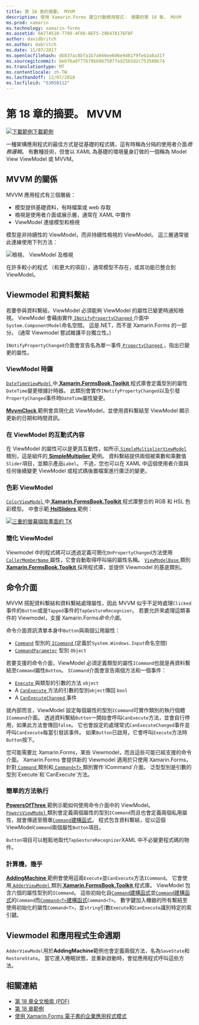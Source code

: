 ```yaml
---
title: 第 18 章的摘要。 MVVM
description: 使用 Xamarin.Forms 建立行動應用程式： 摘要的第 18 章。 MVVM
ms.prod: xamarin
ms.technology: xamarin-forms
ms.assetid: 6A774510-7709-4F60-8EF5-29D478176F8F
author: davidbritch
ms.author: dabritch
ms.date: 11/07/2017
ms.openlocfilehash: db837ac8bfa1b7a946ee606e9481f9feb2a8a31f
ms.sourcegitcommit: be6f6a8f77679bb9675077ed25b5d2c753580b74
ms.translationtype: MT
ms.contentlocale: zh-TW
ms.lasthandoff: 12/07/2018
ms.locfileid: "53050112"
---
```

# <a name="summary-of-chapter-18-mvvm"></a>第 18 章的摘要。 MVVM

[![下載範例](~/media/shared/download.png)下載範例](https://github.com/xamarin/xamarin-forms-book-samples/tree/master/Chapter18)

一種架構應用程式的最佳方式是從基礎的程式碼，這有時稱為分隔的使用者介面*商務邏輯*。 有數種技術，但會以 XAML 為基礎的環境量身訂做的一個稱為 Model View ViewModel 或 MVVM。

## <a name="mvvm-interrelationships"></a>MVVM 的關係

MVVM 應用程式有三個層級：

- 模型提供基礎資料，有時檔案或 web 存取
- 檢視是使用者介面或展示層，通常在 XAML 中實作
- ViewModel 連接模型和檢視

模型是非持續性的 ViewModel，而非持續性檢視的 ViewModel。 這三層通常彼此連線使用下列方法：

![檢視、 ViewModel 及檢視](images/ch18fg03.png "MVVM")

在許多較小的程式 （和更大的項目），通常模型不存在，或其功能已整合到 ViewModel。

## <a name="viewmodels-and-data-binding"></a>Viewmodel 和資料繫結

若要參與資料繫結，ViewModel 必須能夠 ViewModel 的屬性已變更時通知檢視。 ViewModel 會藉由實作[ `INotifyPropertyChanged` ](xref:System.ComponentModel.INotifyPropertyChanged)介面中`System.ComponentModel`命名空間。 這是.NET，而不是 Xamarin.Forms 的一部分。 (通常 Viewmodel 嘗試維護平台獨立性。)

`INotifyPropertyChanged`介面會宣告名為單一事件[ `PropertyChanged` ](xref:System.ComponentModel.INotifyPropertyChanged) ，指出已變更的屬性。

### <a name="a-viewmodel-clock"></a>ViewModel 時鐘

[ `DateTimeViewModel` ](https://github.com/xamarin/xamarin-forms-book-samples/blob/master/Libraries/Xamarin.FormsBook.Toolkit/Xamarin.FormsBook.Toolkit/DateTimeViewModel.cs)中[ **Xamarin.FormsBook.Toolkit** ](https://github.com/xamarin/xamarin-forms-book-samples/tree/master/Libraries/Xamarin.FormsBook.Toolkit/Xamarin.FormsBook.Toolkit)程式庫會定義型別的屬性`DateTime`變更根據計時器。 此類別會實作`INotifyPropertyChanged`以及引發`PropertyChanged`事件時`DateTime`屬性變更。

[ **MvvmClock** ](https://github.com/xamarin/xamarin-forms-book-samples/tree/master/Chapter18/MvvmClock)範例會具現化此 ViewModel，並使用資料繫結至 ViewModel 顯示更新的日期和時間資訊。

### <a name="interactive-properties-in-a-viewmodel"></a>在 ViewModel 的互動式內容

在 ViewModel 的屬性可以是更具互動性，如所示[ `SimpleMultiplierViewModel` ](https://github.com/xamarin/xamarin-forms-book-samples/blob/master/Chapter18/SimpleMultiplier/SimpleMultiplier/SimpleMultiplier/SimpleMultiplierViewModel.cs)類別，這是組件的[ **SimpleMultiplier** ](https://github.com/xamarin/xamarin-forms-book-samples/tree/master/Chapter18/SimpleMultiplier)範例。 資料繫結提供兩個被乘數和乘數值`Slider`項目，並顯示產品`Label`。 不過，您也可以在 XAML 中這個使用者介面與任何後續變更 ViewModel 或程式碼後置檔案進行廣泛的變更。

### <a name="a-color-viewmodel"></a>色彩 ViewModel

[ `ColorViewModel` ](https://github.com/xamarin/xamarin-forms-book-samples/blob/master/Libraries/Xamarin.FormsBook.Toolkit/Xamarin.FormsBook.Toolkit/ColorViewModel.cs)中[ **Xamarin.FormsBook.Toolkit** ](https://github.com/xamarin/xamarin-forms-book-samples/tree/master/Libraries/Xamarin.FormsBook.Toolkit/Xamarin.FormsBook.Toolkit)程式庫整合的 RGB 和 HSL 色彩模型。 中會示範[ **HslSliders** ](https://github.com/xamarin/xamarin-forms-book-samples/tree/master/Chapter18/HslSliders)範例：

[![三重的螢幕擷取畫面的 TK](images/ch18fg08-small.png "HSL 色彩模型")](images/ch18fg08-large.png#lightbox "HSL 色彩模型")

### <a name="streamlining-the-viewmodel"></a>簡化 ViewModel

Viewmodel 中的程式碼可以透過定義可簡化`OnPropertyChanged`方法使用[ `CallerMemberName` ](xref:System.Runtime.CompilerServices.CallerMemberNameAttribute)屬性，它會自動取得呼叫端的屬性名稱。 [ `ViewModelBase` ](https://github.com/xamarin/xamarin-forms-book-samples/blob/master/Libraries/Xamarin.FormsBook.Toolkit/Xamarin.FormsBook.Toolkit/ViewModelBase.cs)類別[ **Xamarin.FormsBook.Toolkit** ](https://github.com/xamarin/xamarin-forms-book-samples/tree/master/Libraries/Xamarin.FormsBook.Toolkit/Xamarin.FormsBook.Toolkit)採用程式庫，並提供 Viewmodel 的基底類別。

## <a name="the-command-interface"></a>命令介面

MVVM 搭配資料繫結和資料繫結處理屬性，因此 MVVM 似乎不足時處理`Clicked`事件的`Button`或是`Tapped`事件的`TapGestureRecognizer`。 若要允許來處理這類事件的 Viewmodel，支援 Xamarin.Forms*命令介面*。

命令介面資訊清單本身中`Button`與兩個公用屬性：

- [`Command`](xref:Xamarin.Forms.Button.Command) 型別的[ `ICommand` ](xref:System.Windows.Input.ICommand) (定義於`System.Windows.Input`命名空間)
- [`CommandParameter`](xref:Xamarin.Forms.Button.CommandParameter) 型別 `Object`

若要支援的命令介面，ViewModel 必須定義類型的屬性`ICommand`也就是再資料繫結至`Command`屬性`Button`。 `ICommand`介面會宣告兩個方法和一個事件：

- [ `Execute` ](xref:System.Windows.Input.ICommand.Execute(System.Object))與類型的引數的方法 `object`
- A [ `CanExecute` ](xref:System.Windows.Input.ICommand.CanExecute(System.Object))方法的引數的型別`object`傳回 `bool`
- A [ `CanExecuteChanged` ](xref:System.Windows.Input.ICommand.CanExecuteChanged)事件

就內部而言，ViewModel 設定每個屬性的型別`ICommand`可實作類別的執行個體`ICommand`介面。 透過資料繫結`Button`一開始會呼叫`CanExecute`方法，並會自行停用，如果此方法會傳回`false`。 它也會設定的處理常式`CanExecuteChanged`事件並呼叫`CanExecute`每當引發該事件。 如果`Button`已啟用，它會呼叫`Execute`方法時`Button`按下。

您可能需要比 Xamarin.Forms，某些 Viewmodel，而且這些可能已經支援的命令介面。 Xamarin.Forms 會提供新的 Viewmodel 適用於只使用 Xamarin.Forms，針對[ `Command` ](xref:Xamarin.Forms.Command)類別和[ `Command<T>` ](xref:Xamarin.Forms.Command`1)類別實作`ICommand`介面。 泛型型別是引數的型別`Execute`和`CanExecute`方法。

### <a name="simple-method-executions"></a>簡單的方法執行

[ **PowersOfThree** ](https://github.com/xamarin/xamarin-forms-book-samples/tree/master/Chapter18/PowersOfThree)範例示範如何使用命令介面中的 ViewModel。 [ `PowersViewModel` ](https://github.com/xamarin/xamarin-forms-book-samples/blob/master/Chapter18/PowersOfThree/PowersOfThree/PowersOfThree/PowersViewModel.cs)類別會定義兩個屬性的型別`ICommand`而且也會定義兩個私用屬性，就會傳遞至簡單[`Command`建構函式](xref:Xamarin.Forms.Command.%23ctor(System.Action))。 程式包含資料繫結，從以這個 ViewModel`Command`兩個屬性`Button`項目。

`Button`項目可以輕鬆地取代`TapGestureRecognizer`XAML 中不必變更程式碼的物件。

### <a name="a-calculator-almost"></a>計算機，幾乎

[ **AddingMachine** ](https://github.com/xamarin/xamarin-forms-book-samples/tree/master/Chapter18/AddingMachine)範例會使用這兩`Execute`並`CanExecute`方法`ICommand`。 它會使用[ `AdderViewModel` ](https://github.com/xamarin/xamarin-forms-book-samples/blob/master/Libraries/Xamarin.FormsBook.Toolkit/Xamarin.FormsBook.Toolkit/AdderViewModel.cs)類別[ **Xamarin.FormsBook.Toolkit** ](https://github.com/xamarin/xamarin-forms-book-samples/blob/master/Libraries/Xamarin.FormsBook.Toolkit/Xamarin.FormsBook.Toolkit/AdderViewModel.cs)程式庫。 ViewModel 包含六個的屬性型別的`ICommand`。 這些初始化自[`Command`建構函式](xref:Xamarin.Forms.Command.%23ctor(System.Action))並[`Command`建構函式](xref:Xamarin.Forms.Command.%23ctor(System.Action,System.Func{System.Boolean}))的`Command`而[`Command<T>`建構函式](https://developer.xamarin.com/api/constructor/Xamarin.Forms.Command%3CT%3E.Command%3CT%3E/p/System.Action%7BT%7D/System.Func%7BT,System.Boolean%7D/)`Command<T>`。 數字鍵加入機器的所有繫結至使用初始化的屬性`Command<T>`，並`string`引數`Execute`和`CanExecute`識別特定的索引鍵。

## <a name="viewmodels-and-the-application-lifecycle"></a>Viewmodel 和應用程式生命週期

`AdderViewModel`用於**AddingMachine**範例也會定義兩個方法，名為`SaveState`和`RestoreState`。 當它進入睡眠狀態，並重新啟動時，會從應用程式呼叫這些方法。



## <a name="related-links"></a>相關連結

- [第 18 章全文檢索 (PDF)](https://download.xamarin.com/developer/xamarin-forms-book/XamarinFormsBook-Ch18-Apr2016.pdf)
- [第 18 章範例](https://github.com/xamarin/xamarin-forms-book-samples/tree/master/Chapter18)
- [使用 Xamarin.Forms 電子書的企業應用程式模式](~/xamarin-forms/enterprise-application-patterns/index.md)
